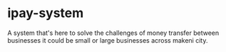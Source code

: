 # ipay-system
A system that's here to solve the challenges of money transfer between businesses it could be small or large businesses across makeni city.
